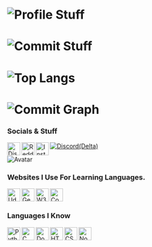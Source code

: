 # ![Profile Stuff](https://github-readme-stats.vercel.app/api?username=AalbatrossGuy&count_private=true&show_icons=true&include_all_commits=true&hide_border=true&theme=tokyonight)

# ![Commit Stuff](https://github-readme-streak-stats.herokuapp.com/?user=AalbatrossGuy&hide_border=true&theme=tokyonight)

# ![Top Langs](https://github-readme-stats.vercel.app/api/top-langs/?username=AalbatrossGuy&layout=compact&card_width=250&hide_border=true&bg_color=0d1117&text_color=c9d1d9&title_color=50a6ff&icon_color=3572a5)

# ![Commit Graph](https://activity-graph.herokuapp.com/graph?username=AalbatrossGuy&bg_color=1a1b27&color=38bcad&line=628fdb&point=be91f2&area_color=2b3752&area=true&hide_border=true&custom_title=My%20Contribution%20Graph)

### Socials & Stuff
<a href="https://discord.gg/program">
    <img align="left" alt="Discord Server" width="30px" src="https://raw.githubusercontent.com/peterthehan/peterthehan/master/assets/discord.svg" />
</a>
<a href="https://www.reddit.com/user/AalbatrossGuy">
    <img align="left" alt="Reddit Profile" width="30px" src="https://raw.githubusercontent.com/peterthehan/peterthehan/master/assets/reddit.svg" />

</a>
<a href="https://www.instagram.com/albatrossguy/">
    <img align="left" alt="Instagram Profile" width="30px" src="https://cdn.discordapp.com/attachments/831369746855362590/879177640337088592/instagram.png" />
</a>


[![Discord(Delta)](https://img.shields.io/discord/661257119588417627?color=7289DA&logo=discord&style=for-the-badge&label=Server)](https://discord.gg/program)

![Avatar](https://discord.c99.nl/widget/theme-2/676414187131371520.png)

### Websites I Use For Learning Languages.

<a href="https://www.udemy.com/">
    <img align="left" alt="Udemy" width="30px" src="https://cdn.discordapp.com/attachments/831369746855362590/874536631753932800/udemy.png" />
</a>
<a href="https://www.geeksforgeeks.org/">
    <img align="left" alt="GeeksForGeeks" width="30px" src="https://cdn.discordapp.com/attachments/831369746855362590/879177781580283945/GeeksforGeeks.png" />
</a>
<a href="https://www.w3schools.com/">
    <img align="left" alt="W3Schools" width="30px" src="https://cdn.discordapp.com/attachments/831369746855362590/877371730493063228/w3.jpeg" />
</a>
<a href="https://www.coursera.org/in">
    <img align "left" alt="Coursera" width="30px" src="https://www.logolynx.com/images/logolynx/99/99c48d61a4761f99fd8ca6eadd8d49c4.png" />
</a>

### Languages I Know
<a href="https://www.python.org/">
    <img align="left" alt="Python3" width="30px" src="https://cdn.discordapp.com/attachments/831369746855362590/874536454339051560/python.png" />
</a>
<a href="https://devdocs.io/c/">
    <img align="left" alt="C" width="30px" src="https://cdn.discordapp.com/attachments/831369746855362590/879178064549019658/c.png" />
</a>
<a href="https://www.docker.com/">
    <img align="left" alt="Docker" width="30px" src="https://cdn.discordapp.com/attachments/831369746855362590/879178822547808296/docker.png" />
</a>
<a href="https://html5.org/">
    <img align="left" alt="HTML5" width="30px" src="https://cdn.discordapp.com/attachments/831369746855362590/874536206250164264/html5.png" />
</a>
<a href="https://www.w3schools.com/css/css_intro.asp">
    <img align="left" alt="CSS3" width="30px" src="https://cdn.discordapp.com/attachments/831369746855362590/874536821164486656/css3.png" />
</a>
<a href="https://nodejs.org/en/">
    <img align="left" alt="NodeJS" width="30px" src="https://cdn.discordapp.com/attachments/831369746855362590/880625995793715220/node-js.png" />
</a>



<!--
**AaalbatrossGuy/AaalbatrossGuy** is a ✨ _special_ ✨ repository because its `README.md` (this file) appears on your GitHub profile.

Here are some ideas to get you started:

- 🔭 I’m currently working on ...
- 🌱 I’m currently learning ...
- 👯 I’m looking to collaborate on ...
- 🤔 I’m looking for help with ...
- 💬 Ask me about ...
- 📫 How to reach me: ...
- 😄 Pronouns: ...
- ⚡ Fun fact: ...
-->
